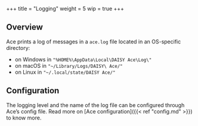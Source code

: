 +++
title = "Logging"
weight = 5
wip = true
+++

## Overview

Ace prints a log of messages in a `ace.log` file located in an OS-specific directory:

- on Windows in `"%HOME%\AppData\Local\DAISY Ace\Log\"`
- on macOS in `"~/Library/Logs/DAISY\ Ace/"`
- on Linux in `"~/.local/state/DAISY Ace/"`

## Configuration

The logging level and the name of the log file can be configured through Ace’s config file. Read more on [Ace configuration]({{< ref "config.md" >}}) to know more.
